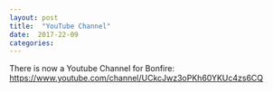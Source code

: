 ```yaml
---
layout: post
title:  "YouTube Channel"
date:  2017-22-09
categories: 
---
```


There is now a Youtube Channel for Bonfire:
https://www.youtube.com/channel/UCkcJwz3oPKh60YKUc4zs6CQ
